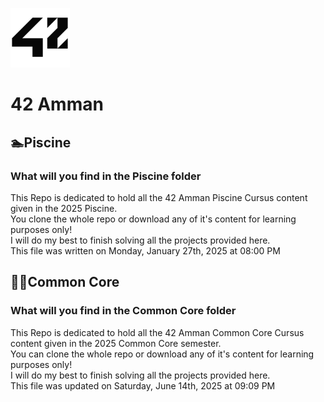 ![42Logo](63114141.png)

# 42 Amman

## 🏊Piscine

### What will you find in the Piscine folder

This Repo is dedicated to hold all the 42 Amman Piscine Cursus content given in the 2025 Piscine.  
You clone the whole repo or download any of it's content for learning purposes only!  
I will do my best to finish solving all the projects provided here.  
This file was written on Monday, January 27th, 2025 at 08:00 PM

## 🧑‍💻Common Core

### What will you find in the Common Core folder

This Repo is dedicated to hold all the 42 Amman Common Core Cursus content given in the 2025 Common Core semester.  
You can clone the whole repo or download any of it's content for learning purposes only!  
I will do my best to finish solving all the projects provided here.  
This file was updated on Saturday, June 14th, 2025 at 09:09 PM
